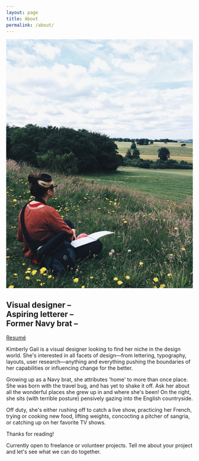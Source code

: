 ```yaml
---
layout: page
title: About
permalink: /about/
---
```


<img src="/images/about.jpg" alt="about">

## Visual designer – <br> Aspiring letterer – <br> Former Navy brat –

<a href="/assets/klosenara-2017-resume.pdf">Resumé</a>

Kimberly Gail is a visual designer looking to find her niche in the design world. She's interested in all facets of design—from lettering, typography, layouts, user research—anything and everything pushing the boundaries of her capabilities or influencing change for the better.

Growing up as a Navy brat, she attributes 'home' to more than once place. She was born with the travel bug, and has yet to shake it off. Ask her about all the wonderful places she grew up in and where she's been! On the right, she sits (with terrible posture) pensively gazing into the English countryside.

Off duty, she's either rushing off to catch a live show, practicing her French, trying or cooking new food, lifting weights, concocting a pitcher of sangria, or catching up on her favorite TV shows.

Thanks for reading!

Currently open to freelance or volunteer projects.
Tell me about your project and let's see what we can do together.
